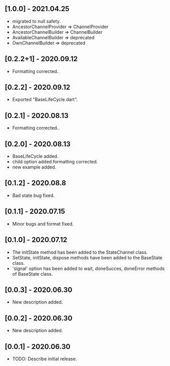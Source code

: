 ## [1.0.0] - 2021.04.25

* migrated to null safety.
* AncestorChannelProvider => ChannelProvider 
* AncestorChannelBuilder => ChannelBuilder 
* AvailableChannelBuilder => deprecated
* OwnChannelBuilder => deprecated

## [0.2.2+1] - 2020.09.12

* Formatting corrected..

## [0.2.2] - 2020.09.12

* Exported "BaseLifeCycle.dart".

## [0.2.1] - 2020.08.13

* Formatting corrected..

## [0.2.0] - 2020.08.13

* BaseLifeCycle added.
* child option added.formatting corrected.
* new example added.

## [0.1.2] - 2020.08.8

* Bad state bug fixed.

## [0.1.1] - 2020.07.15

* Minor bugs and format fixed.

## [0.1.0] - 2020.07.12

* The initState method has been added to the StateChannel class.
* SetState, initState, dispose methods have been added to the BaseState class.
* 'signal' option has been added to wait, doneSucces, doneError methods of BaseState class.

## [0.0.3] - 2020.06.30

* New description added.

## [0.0.2] - 2020.06.30

* New description added.

## [0.0.1] - 2020.06.30

* TODO: Describe initial release.
